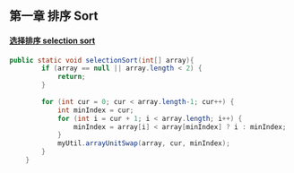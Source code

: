 ## 第一章 排序 Sort

#### [选择排序 selection sort](../src/Ch1/sort/Code1_selectionSort.java)

```java
public static void selectionSort(int[] array){
        if (array == null || array.length < 2) {
            return;
        }
        
        for (int cur = 0; cur < array.length-1; cur++) {
            int minIndex = cur;
            for (int i = cur + 1; i < array.length; i++) {
                minIndex = array[i] < array[minIndex] ? i : minIndex;
            }
            myUtil.arrayUnitSwap(array, cur, minIndex);
        }
    }
```

